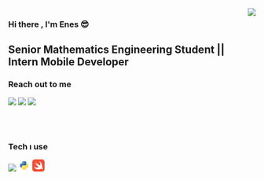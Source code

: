 <img src="https://media.giphy.com/media/26ghbWoXv3G6ypo8o/giphy.gif" align="right" with ="400" height = "250">

### Hi there , I'm Enes :sunglasses:

## Senior Mathematics Engineering Student || Intern Mobile Developer


### Reach out to me


[<img  width="22" src="https://unpkg.com/simple-icons@v7/icons/likedin.svg" alignt="left" />][Linkedln]
[<img  width="22" src="https://unpkg.com/simple-icons@v7/icons/twitter.svg" alignt="left" />][Twitter]
[<img  width="22" src="https://unpkg.com/simple-icons@v7/icons/medium.svg" alignt="left" />][Medium]

<br />

<br />

### Tech ı use

<img src="https://camo.githubusercontent.com/d6f943051b3c9ab626a05a4efa0353ac8a6333889c25cd6281dcf0c4df6b380a/68747470733a2f2f73746f726167652e676f6f676c65617069732e636f6d2f636d732d73746f726167652d6275636b65742f63383233653533623361316137623064333661392e706e67" with = "25" height="25">
<img src="https://raw.githubusercontent.com/github/explore/80688e429a7d4ef2fca1e82350fe8e3517d3494d/topics/python/python.png" with = "25" height="25">
<img src="https://raw.githubusercontent.com/github/explore/80688e429a7d4ef2fca1e82350fe8e3517d3494d/topics/swift/swift.png"
with = "25" height="25">






[Linkedln]: https://www.linkedin.com/in/enes-yıldırım-24719a196/
[Twitter]: https://twitter.com/ensyldrm5
[Medium]: https://medium.com/@ensyldrm0
